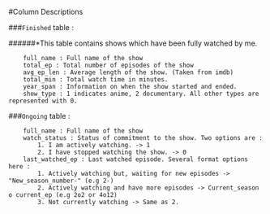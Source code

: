 #Column Descriptions

###`Finished` table :

######*This table contains shows which have been fully watched by me. 

		full_name : Full name of the show
		total_ep : Total number of episodes of the show 
		avg_ep_len : Average length of the show. (Taken from imdb)
		total_min : Total watch time in minutes.
		year_span : Information on when the show started and ended.
		show_type : 1 indicates anime, 2 documentary. All other types are represented with 0.
		
###`Ongoing` table : 

		full_name : Full name of the show
		watch_status : Status of commitment to the show. Two options are :
			1. I am actively watching. -> 1  	
			2. I have stopped watching the show. -> 0  
		last_watched_ep : Last watched episode. Several format options here : 
			1. Actively watching but, waiting for new episodes -> "New_season_number-" (e.g 2-)
			2. Actively watching and have more episodes -> Current_season o current_ep (e.g 2o2 or 4o12) 
			3. Not currently watching -> Same as 2.
